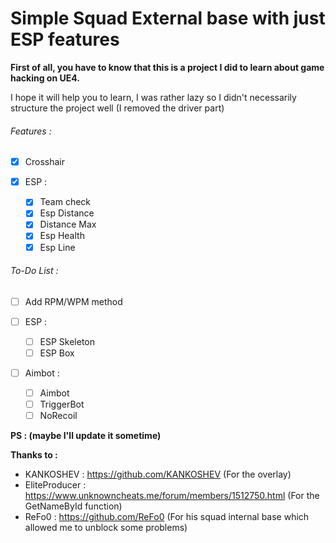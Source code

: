 # Simple Squad External base with just ESP features

**First of all, you have to know that this is a project I did to learn about game hacking on UE4.**

I hope it will help you to learn, I was rather lazy so I didn't necessarily structure the project well (I removed the driver part)


###### Features :
- [x] Crosshair

- [x] ESP :
  - [x] Team check
  - [x] Esp Distance
  - [x] Distance Max
  - [x] Esp Health
  - [x] Esp Line
  
###### To-Do List :
- [ ] Add RPM/WPM method

- [ ] ESP :
  - [ ] ESP Skeleton
  - [ ] ESP Box

- [ ] Aimbot :
  - [ ] Aimbot
  - [ ] TriggerBot
  - [ ] NoRecoil

**PS : (maybe I'll update it sometime)**

**Thanks to :**

- KANKOSHEV : https://github.com/KANKOSHEV (For the overlay)
- EliteProducer : https://www.unknowncheats.me/forum/members/1512750.html (For the GetNameById function)
- ReFo0 : https://github.com/ReFo0 (For his squad internal base which allowed me to unblock some problems)
